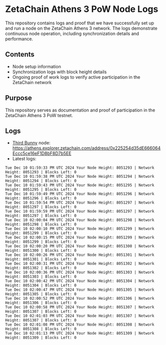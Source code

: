 # ZetaChain Athens 3 PoW Node Logs
This repository contains logs and proof that we have successfully set up and run a node on the ZetaChain Athens 3 network. The logs demonstrate continuous node operation, including synchronization details and performance.

## Contents
- Node setup information
- Synchronization logs with block height details
- Ongoing proof of work logs to verify active participation in the ZetaChain network

## Purpose
This repository serves as documentation and proof of participation in the ZetaChain Athens 3 PoW testnet.

## Logs

- [Third Bunny](https://thirdbunny.xyz/) node: https://athens.explorer.zetachain.com/address/0x225254d35dE666064Eccc5ce16eF1D8bF8D7b5EE
- Latest logs:
```
Tue Dec 10 01:59:33 PM UTC 2024 Your Node Height: 8051293 | Network Height: 8051293 | Blocks Left: 0
Tue Dec 10 01:59:38 PM UTC 2024 Your Node Height: 8051294 | Network Height: 8051294 | Blocks Left: 0
Tue Dec 10 01:59:43 PM UTC 2024 Your Node Height: 8051295 | Network Height: 8051295 | Blocks Left: 0
Tue Dec 10 01:59:49 PM UTC 2024 Your Node Height: 8051296 | Network Height: 8051296 | Blocks Left: 0
Tue Dec 10 01:59:54 PM UTC 2024 Your Node Height: 8051297 | Network Height: 8051297 | Blocks Left: 0
Tue Dec 10 01:59:59 PM UTC 2024 Your Node Height: 8051297 | Network Height: 8051297 | Blocks Left: 0
Tue Dec 10 02:00:04 PM UTC 2024 Your Node Height: 8051298 | Network Height: 8051298 | Blocks Left: 0
Tue Dec 10 02:00:10 PM UTC 2024 Your Node Height: 8051299 | Network Height: 8051299 | Blocks Left: 0
Tue Dec 10 02:00:15 PM UTC 2024 Your Node Height: 8051299 | Network Height: 8051299 | Blocks Left: 0
Tue Dec 10 02:00:20 PM UTC 2024 Your Node Height: 8051300 | Network Height: 8051300 | Blocks Left: 0
Tue Dec 10 02:00:26 PM UTC 2024 Your Node Height: 8051301 | Network Height: 8051301 | Blocks Left: 0
Tue Dec 10 02:00:31 PM UTC 2024 Your Node Height: 8051302 | Network Height: 8051302 | Blocks Left: 0
Tue Dec 10 02:00:36 PM UTC 2024 Your Node Height: 8051303 | Network Height: 8051303 | Blocks Left: 0
Tue Dec 10 02:00:42 PM UTC 2024 Your Node Height: 8051304 | Network Height: 8051304 | Blocks Left: 0
Tue Dec 10 02:00:47 PM UTC 2024 Your Node Height: 8051305 | Network Height: 8051305 | Blocks Left: 0
Tue Dec 10 02:00:52 PM UTC 2024 Your Node Height: 8051306 | Network Height: 8051306 | Blocks Left: 0
Tue Dec 10 02:00:58 PM UTC 2024 Your Node Height: 8051307 | Network Height: 8051307 | Blocks Left: 0
Tue Dec 10 02:01:03 PM UTC 2024 Your Node Height: 8051307 | Network Height: 8051307 | Blocks Left: 0
Tue Dec 10 02:01:08 PM UTC 2024 Your Node Height: 8051308 | Network Height: 8051308 | Blocks Left: 0
Tue Dec 10 02:01:13 PM UTC 2024 Your Node Height: 8051309 | Network Height: 8051309 | Blocks Left: 0
```
